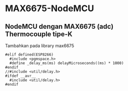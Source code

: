 # MAX6675-NodeMCU
## NodeMCU dengan MAX6675 (adc) Thermocouple tipe-K


Tambahkan pada library max6675
```
#elif defined(ESP8266)
  #include <pgmspace.h>
  #define _delay_ms(ms) delayMicroseconds((ms) * 1000)
#endif
//#include <util/delay.h>
#ifdef __avr__
  #include <util/delay.h>
#endif
```
